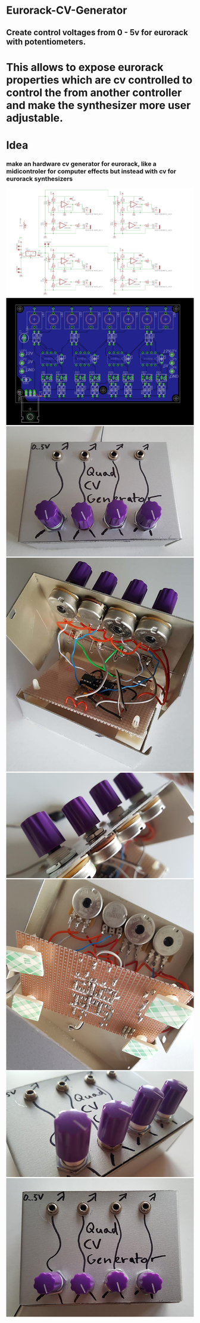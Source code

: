 # Eurorack-CV-Generator

## Create control voltages from 0 - 5v for eurorack with potentiometers.
This allows to expose eurorack properties which are cv controlled to control the from another controller and make the synthesizer more user adjustable.
=======
# Idea
### make an hardware cv generator for eurorack, like a midicontroler for computer effects but instead with cv for eurorack synthesizers

![alt text](https://github.com/urbanpixellab/Eurorack-CV-Generator/blob/master/Images/schematic8out.png)
![alt text](https://github.com/urbanpixellab/Eurorack-CV-Generator/blob/master/Images/board8out.png)
![alt text](https://github.com/urbanpixellab/Eurorack-CV-Generator/blob/master/Images/20191201_131455_s.jpg)
![alt text](https://github.com/urbanpixellab/Eurorack-CV-Generator/blob/master/Images/20191201_160717_s.jpg)
![alt text](https://github.com/urbanpixellab/Eurorack-CV-Generator/blob/master/Images/20191201_160726_s.jpg)
![alt text](https://github.com/urbanpixellab/Eurorack-CV-Generator/blob/master/Images/20191201_160745_s.jpg)
![alt text](https://github.com/urbanpixellab/Eurorack-CV-Generator/blob/master/Images/20191201_160958_s.jpg)
![alt text](https://github.com/urbanpixellab/Eurorack-CV-Generator/blob/master/Images/20191201_161005_s.jpg)
